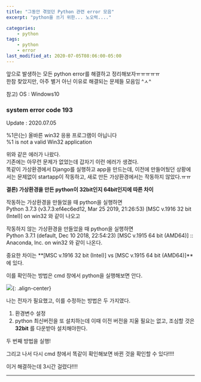 ```yaml
---
title: "그동안 겪었던 Python 관련 error 모음"
excerpt: "python을 쓰기 위한... 노오력...."

categories: 
    - python
tags:
    - python
    - error
last_modified_at: 2020-07-05T08:06:00-05:00
---
```


앞으로 발생하는 모든 python error를 해결하고 정리해보자ㅠㅠㅠㅠㅠ  
한참 찾았지만, 아주 별거 아닌 이유로 해결되는 문제들 모음임 ^ㅅ^ 
  
참고) OS : Windows10

### system error code 193
  
Update : 2020.07.05  

%1은(는) 올바른 win32 응용 프로그램이 아닙니다  
%1 is not a valid Win32 application  
  
위와 같은 에러가 나왔다.  
기존에는 아무런 문제가 없었는데 갑자기 이런 에러가 생겼다.  
똑같이 가상환경에서 Django를 실행하고 app을 만드는데, 이전에 만들어뒀던 상황에서는 문제없이 startapp이 작동하고, 새로 만든 가상환경에서는 작동하지 않았다.ㅠㅠ  
  
**결론) 가상환경을 만든 python이 32bit인지 64bit인지에 따른 차이**   
  
작동하는 가상환경을 만들었을 때 python을 실행하면  
Python 3.7.3 (v3.7.3:ef4ec6ed12, Mar 25 2019, 21:26:53) [MSC v.1916 32 bit (Intel)] on win32 와 같이 나오고  
  
작동하지 않는 가상환경을 만들었을 때 python을 실행하면  
Python 3.7.1 (default, Dec 10 2018, 22:54:23) [MSC v.1915 64 bit (AMD64)] :: Anaconda, Inc. on win32 와 같이 나온다.   
  
중요한 차이는 **[MSC v.1916 32 bit (Intel)] vs [MSC v.1915 64 bit (AMD64)]**에 있다.  

이를 확인하는 방법은 cmd 창에서 python을 실행해보면 안다.

![](https://sunahy1011.github.io/assets/images/0705pythonerror(1).JPG){: .align-center}
  
나는 전자가 필요했고, 이를 수정하는 방법은 두 가지였다.  
1) 환경변수 설정  
2) python 최신버전을 또 설치하는데 이때 이전 버전을 지울 필요는 없고, 조심할 것은 **32bit** 를 다운받아 설치해야한다.  

두 번째 방법을 실행!

그리고 나서 다시 cmd 창에서 똑같이 확인해보면 바뀐 것을 확인할 수 있다!!!!

이거 해결하는데 3시간 걸렸다!!!!

----